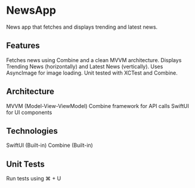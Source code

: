 # NewsApp

News app that fetches and displays trending and latest news.

## Features
Fetches news using Combine and a clean MVVM architecture.
Displays Trending News (horizontally) and Latest News (vertically).
Uses AsyncImage for image loading.
Unit tested with XCTest and Combine.

## Architecture
MVVM (Model-View-ViewModel)
Combine framework for API calls
SwiftUI for UI components

## Technologies
SwiftUI (Built-in)
Combine (Built-in)

## Unit Tests
Run tests using ⌘ + U
